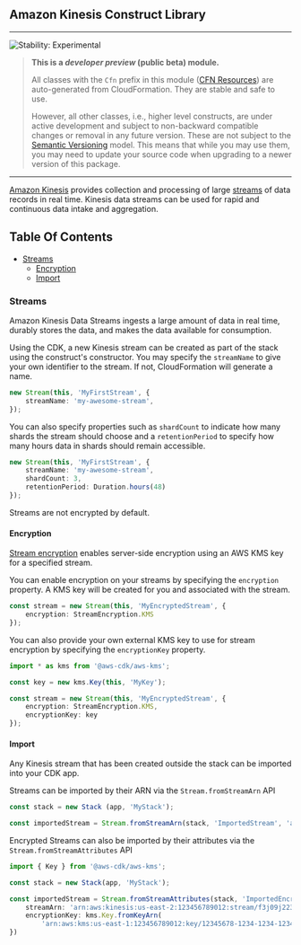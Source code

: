 ## Amazon Kinesis Construct Library
<!--BEGIN STABILITY BANNER-->

---

![Stability: Experimental](https://img.shields.io/badge/stability-Experimental-important.svg?style=for-the-badge)

> **This is a _developer preview_ (public beta) module.**
>
> All classes with the `Cfn` prefix in this module ([CFN Resources](https://docs.aws.amazon.com/cdk/latest/guide/constructs.html#constructs_lib))
> are auto-generated from CloudFormation. They are stable and safe to use.
>
> However, all other classes, i.e., higher level constructs, are under active development and subject to non-backward
> compatible changes or removal in any future version. These are not subject to the [Semantic Versioning](https://semver.org/) model.
> This means that while you may use them, you may need to update your source code when upgrading to a newer version of this package.

---
<!--END STABILITY BANNER-->

[Amazon Kinesis](https://docs.aws.amazon.com/streams/latest/dev/introduction.html) provides collection and processing of large [streams](https://aws.amazon.com/streaming-data/) of data records in real time. Kinesis data streams can be used for rapid and continuous data intake and aggregation.

## Table Of Contents
- [Streams](#streams)
  - [Encryption](#encryption)
  - [Import](#import)


### Streams

Amazon Kinesis Data Streams ingests a large amount of data in real time, durably stores the data, and makes the data available for consumption.

Using the CDK, a new Kinesis stream can be created as part of the stack using the construct's constructor. You may specify the `streamName` to give your own identifier to the stream. If not, CloudFormation will generate a name. 

```ts
new Stream(this, 'MyFirstStream', {
    streamName: 'my-awesome-stream',
});
```

You can also specify properties such as `shardCount` to indicate how many shards the stream should choose and a `retentionPeriod`
to specify how many hours data in shards should remain accessible. 

```ts
new Stream(this, 'MyFirstStream', {
    streamName: 'my-awesome-stream',
    shardCount: 3,
    retentionPeriod: Duration.hours(48)
});
```

Streams are not encrypted by default.

#### Encryption

[Stream encryption](https://docs.aws.amazon.com/AWSCloudFormation/latest/UserGuide/aws-properties-kinesis-stream-streamencryption.html) enables server-side encryption using an AWS KMS key for a specified stream.

You can enable encryption on your streams by specifying the `encryption` property. A KMS key will be created for you and associated with the stream. 

```ts
const stream = new Stream(this, 'MyEncryptedStream', {
    encryption: StreamEncryption.KMS
});
```

You can also provide your own external KMS key to use for stream encryption by specifying the `encryptionKey` property.

```ts
import * as kms from '@aws-cdk/aws-kms';

const key = new kms.Key(this, 'MyKey');

const stream = new Stream(this, 'MyEncryptedStream', {
    encryption: StreamEncryption.KMS,
    encryptionKey: key
});
```

#### Import

Any Kinesis stream that has been created outside the stack can be imported into your CDK app.

Streams can be imported by their ARN via the `Stream.fromStreamArn` API

```ts
const stack = new Stack (app, 'MyStack');

const importedStream = Stream.fromStreamArn(stack, 'ImportedStream', 'arn:aws:kinesis:us-east-2:123456789012:stream/f3j09j2230j')
```

Encrypted Streams can also be imported by their attributes via the `Stream.fromStreamAttributes` API

```ts
import { Key } from '@aws-cdk/aws-kms';

const stack = new Stack(app, 'MyStack');

const importedStream = Stream.fromStreamAttributes(stack, 'ImportedEncryptedStream', {
    streamArn: 'arn:aws:kinesis:us-east-2:123456789012:stream/f3j09j2230j',
    encryptionKey: kms.Key.fromKeyArn(
        'arn:aws:kms:us-east-1:123456789012:key/12345678-1234-1234-1234-123456789012')
})
```
